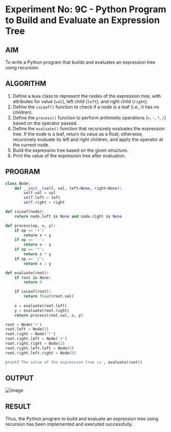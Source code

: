 # Experiment No: 9C - Python Program to Build and Evaluate an Expression Tree

## AIM  
To write a Python program that builds and evaluates an expression tree using recursion.

## ALGORITHM  
1. Define a `Node` class to represent the nodes of the expression tree, with attributes for value (`val`), left child (`left`), and right child (`right`).
2. Define the `isLeaf()` function to check if a node is a leaf (i.e., it has no children).
3. Define the `process()` function to perform arithmetic operations (`+`, `-`, `*`, `/`) based on the operator passed.
4. Define the `evaluate()` function that recursively evaluates the expression tree. If the node is a leaf, return its value as a float; otherwise, recursively evaluate its left and right children, and apply the operator at the current node.
5. Build the expression tree based on the given structure.
6. Print the value of the expression tree after evaluation.

## PROGRAM
```python
class Node:
    def __init__(self, val, left=None, right=None):
        self.val = val
        self.left = left
        self.right = right

def isLeaf(node):
    return node.left is None and node.right is None

def process(op, x, y):
    if op == '+':
        return x + y
    if op == '-':
        return x - y
    if op == '*':
        return x * y
    if op == '/':
        return x / y

def evaluate(root):
    if root is None:
        return 0

    if isLeaf(root):
        return float(root.val)
    
    x = evaluate(root.left)
    y = evaluate(root.right)
    return process(root.val, x, y)

root = Node('+')
root.left = Node(3)
root.right = Node('*')
root.right.left = Node('+')
root.right.right = Node(2)
root.right.left.left = Node(5)
root.right.left.right = Node(9)

print('The value of the expression tree is', evaluate(root))

```

## OUTPUT
![image](https://github.com/user-attachments/assets/9d09e700-a059-4dd3-aa7e-a01cdb96ddf5)

## RESULT
Thus, the Python program to build and evaluate an expression tree using recursion has been implemented and executed successfully.

